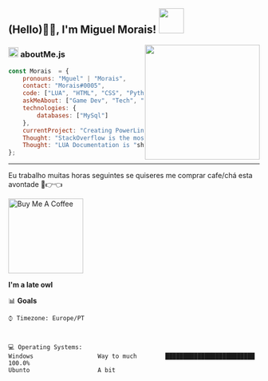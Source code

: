 
<h2> (Hello)🙏🏻, I'm Miguel Morais! <img src="https://media.giphy.com/media/12oufCB0MyZ1Go/giphy.gif" width="50"></h2>
<img align='right' src="https://media.giphy.com/media/M9gbBd9nbDrOTu1Mqx/giphy.gif" width="230">


###  <img src="https://media.giphy.com/media/ln7z2eWriiQAllfVcn/giphy.gif" height="20"> **aboutMe.js**

```javascript
const Morais  = {
    pronouns: "Mguel" | "Morais",
    contact: "Morais#0005",
    code: ["LUA", "HTML", "CSS", "Python(), MySQL"],
    askMeAbout: ["Game Dev", "Tech", "Gaming"],
    technologies: {
        databases: ["MySql"]
    },
    currentProject: "Creating PowerLineRP!",
    Thought: "StackOverflow is the most toxic forum.",
    Thought: "LUA Documentation is "shit"
};
```

---

  Eu trabalho muitas horas seguintes se quiseres me comprar cafe/chá esta avontade 🥺👉👈

<a  href="https://www.paypal.com/paypalme/discordjordann"  target="_blank"><img  src="https://cdn.buymeacoffee.com/buttons/v2/default-red.png"  alt="Buy Me A Coffee"  width="150" ></a>


<!--START_SECTION:waka-->
**I'm a late owl** 


📊 **Goals** 

```text
⌚︎ Timezone: Europe/PT



💻 Operating Systems: 
Windows                  Way to much        █████████████████████████   100.0%
Ubunto                   A bit              

```


<!--END_SECTION:waka-->


